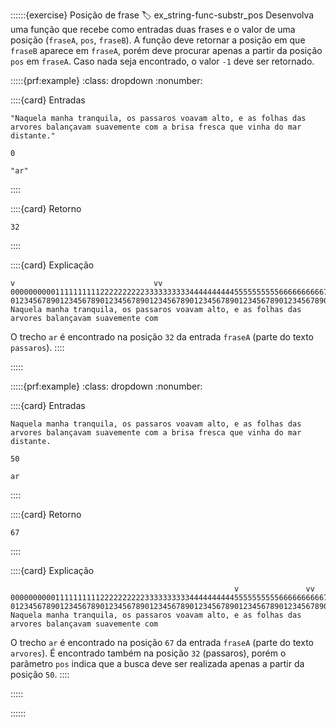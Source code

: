 ::::::{exercise} Posição de frase
:label: ex_string-func-substr_pos
Desenvolva uma função que recebe como entradas duas frases e o valor de uma posição (`fraseA`, `pos`, `fraseB`). A função deve retornar a posição em que `fraseB` aparece em `fraseA`,  porém deve procurar apenas a partir da posição `pos` em `fraseA`. Caso nada seja encontrado, o valor `-1` deve ser retornado.


:::::{prf:example}
:class: dropdown
:nonumber:

::::{card} Entradas
```
"Naquela manha tranquila, os passaros voavam alto, e as folhas das arvores balançavam suavemente com a brisa fresca que vinha do mar distante."
```  

```
0
```  

```
"ar"
```
::::

::::{card} Retorno
```
32
```
::::

::::{card} Explicação
```
v                               vv
0000000000111111111122222222223333333333444444444455555555556666666666777777777788888888889999999999
0123456789012345678901234567890123456789012345678901234567890123456789012345678901234567890123456789
Naquela manha tranquila, os passaros voavam alto, e as folhas das arvores balançavam suavemente com 
```

O trecho `ar` é encontrado na posição `32` da entrada `fraseA` (parte do texto `passaros`).
::::

:::::

:::::{prf:example}
:class: dropdown
:nonumber:


::::{card} Entradas
```
Naquela manha tranquila, os passaros voavam alto, e as folhas das arvores balançavam suavemente com a brisa fresca que vinha do mar distante.
```  

```
50
```  

```
ar
```
::::

::::{card} Retorno
```
67
```
::::

::::{card} Explicação
```
                                                  v               vv
0000000000111111111122222222223333333333444444444455555555556666666666777777777788888888889999999999
0123456789012345678901234567890123456789012345678901234567890123456789012345678901234567890123456789
Naquela manha tranquila, os passaros voavam alto, e as folhas das arvores balançavam suavemente com 
```

O trecho `ar` é encontrado na posição `67` da entrada `fraseA` (parte do texto `arvores`). É encontrado também na posição `32` (passaros), porém o parâmetro `pos` indica que a busca deve ser realizada apenas a partir da posição `50`.
::::

:::::

::::::